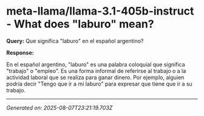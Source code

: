 # meta-llama/llama-3.1-405b-instruct - What does "laburo" mean?

**Query:** Que significa "laburo" en el español argentino?



**Response:**

En el español argentino, "laburo" es una palabra coloquial que significa "trabajo" o "empleo". Es una forma informal de referirse al trabajo o a la actividad laboral que se realiza para ganar dinero. Por ejemplo, alguien podría decir "Tengo que ir a mi laburo" para expresar que tiene que ir a su trabajo.

---
*Generated on: 2025-08-07T23:21:19.703Z*
